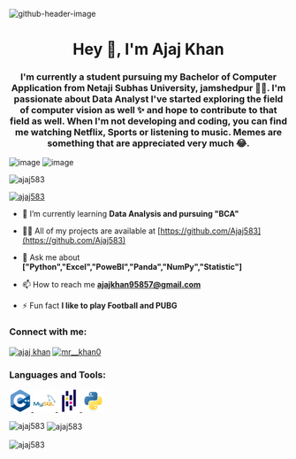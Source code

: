 ![github-header-image](https://github.com/Ajaj583/Ajaj583/assets/158480555/6f90b52a-cc3d-428b-8bc8-235a7e8f44de)

<h1 align="center">Hey 👋, I'm Ajaj Khan</h1>
<h3 align="center">I'm currently a student pursuing my Bachelor of Computer Application from Netaji Subhas University, jamshedpur 🧑‍🎓. I'm passionate about Data Analyst I've started exploring the field of computer vision as well ✨ and hope to contribute to that field as well. When I'm not developing and coding, you can find me watching Netflix, Sports or listening to music. Memes are something that are appreciated very much 😂.</h3>


![image](https://github.com/Ajaj583/Ajaj583/assets/158480555/de7dc111-83f1-481f-bae6-6041940e611a)
![image](https://github.com/Ajaj583/Ajaj583/assets/158480555/65083afd-c6b8-47df-8cc9-d8f2e48dd757)




<p align="left"> <img src="https://komarev.com/ghpvc/?username=ajaj583&label=Profile%20views&color=0e75b6&style=flat" alt="ajaj583" /> </p>

<p align="left"> <a href="https://github.com/ryo-ma/github-profile-trophy"><img src="https://github-profile-trophy.vercel.app/?username=ajaj583" alt="ajaj583" /></a> </p>

- 🌱 I’m currently learning **Data Analysis and pursuing "BCA"**

- 👨‍💻 All of my projects are available at [https://github.com/Ajaj583](https://github.com/Ajaj583)

- 💬 Ask me about **["Python","Excel","PoweBI","Panda","NumPy","Statistic"]**

- 📫 How to reach me **ajajkhan95857@gmail.com**

- ⚡ Fun fact **I like to play Football and PUBG**

<h3 align="left">Connect with me:</h3>
<p align="left">
<a href="https://linkedin.com/in/ajaj khan" target="blank"><img align="center" src="https://raw.githubusercontent.com/rahuldkjain/github-profile-readme-generator/master/src/images/icons/Social/linked-in-alt.svg" alt="ajaj khan" height="30" width="40" /></a>
<a href="https://instagram.com/mr__khan0" target="blank"><img align="center" src="https://raw.githubusercontent.com/rahuldkjain/github-profile-readme-generator/master/src/images/icons/Social/instagram.svg" alt="mr__khan0" height="30" width="40" /></a>
</p>

<h3 align="left">Languages and Tools:</h3>
<p align="left"> <a href="https://www.w3schools.com/cpp/" target="_blank" rel="noreferrer"> <img src="https://raw.githubusercontent.com/devicons/devicon/master/icons/cplusplus/cplusplus-original.svg" alt="cplusplus" width="40" height="40"/> </a> <a href="https://www.mysql.com/" target="_blank" rel="noreferrer"> <img src="https://raw.githubusercontent.com/devicons/devicon/master/icons/mysql/mysql-original-wordmark.svg" alt="mysql" width="40" height="40"/> </a> <a href="https://pandas.pydata.org/" target="_blank" rel="noreferrer"> <img src="https://raw.githubusercontent.com/devicons/devicon/2ae2a900d2f041da66e950e4d48052658d850630/icons/pandas/pandas-original.svg" alt="pandas" width="40" height="40"/> </a> <a href="https://www.python.org" target="_blank" rel="noreferrer"> <img src="https://raw.githubusercontent.com/devicons/devicon/master/icons/python/python-original.svg" alt="python" width="40" height="40"/> </a> </p>

<p><img align="left" src="https://github-readme-stats.vercel.app/api/top-langs?username=ajaj583&show_icons=true&locale=en&layout=compact" alt="ajaj583" /></p>

<p>&nbsp;<img align="center" src="https://github-readme-stats.vercel.app/api?username=ajaj583&show_icons=true&locale=en" alt="ajaj583" /></p>

<p><img align="center" src="https://github-readme-streak-stats.herokuapp.com/?user=ajaj583&" alt="ajaj583" /></p>

